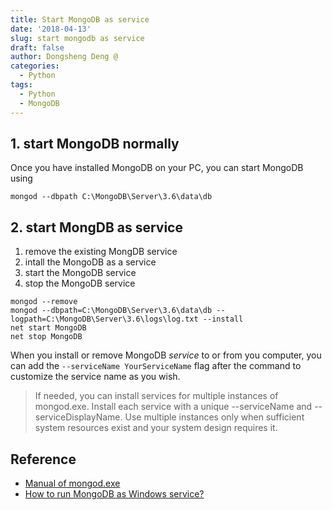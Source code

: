 ```yaml
---
title: Start MongoDB as service
date: '2018-04-13'
slug: start mongodb as service
draft: false
author: Dongsheng Deng @
categories:
  - Python
tags:
  - Python
  - MongoDB
---
```


## 1. start MongoDB normally

Once you have installed MongoDB on your PC, you can start MongoDB using 

```shell
mongod --dbpath C:\MongoDB\Server\3.6\data\db
```

## 2. start MongDB as service

1. remove the existing MongDB service
2. intall the MongoDB as a service
3. start the MongoDB service
4. stop the MongoDB service

```shell
mongod --remove 
mongod --dbpath=C:\MongoDB\Server\3.6\data\db --logpath=C:\MongoDB\Server\3.6\logs\log.txt --install
net start MongoDB
net stop MongoDB
```

When you install or remove MongoDB *service* to or from you computer, you can add the `--serviceName YourServiceName` flag after the command to customize the
service name as you wish.  

> If needed, you can install services for multiple instances of mongod.exe. Install each service with a unique --serviceName and --serviceDisplayName. Use multiple instances only when sufficient system resources exist and your system design requires it.

## Reference 

+ [Manual of mongod.exe](https://docs.mongodb.com/manual/reference/program/mongod.exe/)
+ [How to run MongoDB as Windows service?
](https://stackoverflow.com/questions/2438055/how-to-run-mongodb-as-windows-service)
